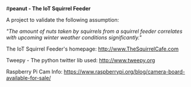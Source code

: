 #**peanut - The IoT Squirrel Feeder**


A project to validate the following assumption:

*"The amount of nuts taken by squirrels from a squirrel feeder correlates with upcoming winter weather conditions significantly."*


The IoT Squirrel Feeder's homepage:
http://www.TheSquirrelCafe.com

Tweepy - The python twitter lib used:
http://www.tweepy.org

Raspberry Pi Cam Info:
https://www.raspberrypi.org/blog/camera-board-available-for-sale/





